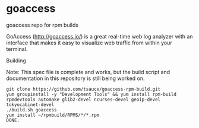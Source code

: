 # goaccess
goaccess repo for rpm builds

GoAccess (http://goaccess.io/) is a great real-time web log analyzer with an interface that makes it easy to visualize web traffic from within your terminal.

Building

Note: This spec file is complete and works, but the build script and documentation in this repository is still being worked on.

    git clone https://github.com/tsauce/goaccess-rpm-build.git
    yum groupinstall -y "Development Tools" && yum install rpm-build rpmdevtools automake glib2-devel ncurses-devel geoip-devel tokyocabinet-devel
    ./build.sh goaccess
    yum install ~/rpmbuild/RPMS/*/*.rpm
    DONE.
